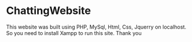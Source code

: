 # ChattingWebsite
This website was built using PHP, MySql, Html, Css, Jquerry on localhost. So you need to install Xampp to run this site. Thank you
